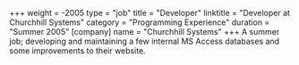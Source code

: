 +++
weight = -2005
type = "job"
title = "Developer"
linktitle = "Developer at Churchhill Systems"
category = "Programming Experience"
duration = "Summer 2005"
[company]
  name = "Churchhill Systems"
+++
A summer job; developing and maintaining a few internal MS Access databases and some improvements to their website.
